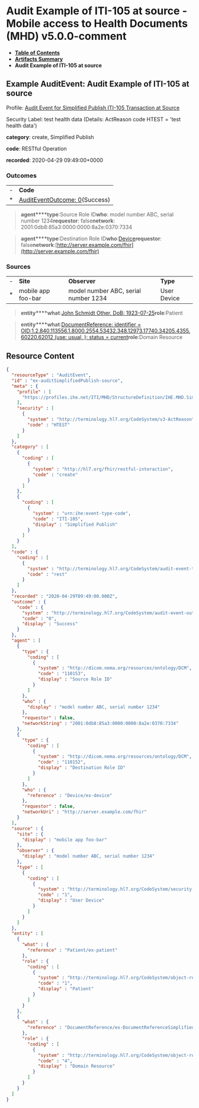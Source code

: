 # Audit Example of ITI-105 at source - Mobile access to Health Documents (MHD) v5.0.0-comment

* [**Table of Contents**](toc.md)
* [**Artifacts Summary**](artifacts.md)
* **Audit Example of ITI-105 at source**

## Example AuditEvent: Audit Example of ITI-105 at source

Profile: [Audit Event for Simplified Publish ITI-105 Transaction at Source](StructureDefinition-IHE.MHD.SimplifiedPublish.Audit.Source.md)

Security Label: test health data (Details: ActReason code HTEST = 'test health data')

**category**: create, Simplified Publish

**code**: RESTful Operation

**recorded**: 2020-04-29 09:49:00+0000

### Outcomes

| | |
| :--- | :--- |
| - | **Code** |
| * | [AuditEventOutcome: 0](http://terminology.hl7.org/6.5.0/CodeSystem-audit-event-outcome.html#audit-event-outcome-0)(Success) |

> **agent****type**:Source Role ID**who**: model number ABC, serial number 1234**requestor**: false**network**: 2001:0db8:85a3:0000:0000:8a2e:0370:7334

> **agent****type**:Destination Role ID**who**:[Device](Device-ex-device.md)**requestor**: false**network**:[http://server.example.com/fhir](http://server.example.com/fhir)

### Sources

| | | | |
| :--- | :--- | :--- | :--- |
| - | **Site** | **Observer** | **Type** |
| * | mobile app foo-bar | model number ABC, serial number 1234 | User Device |

> **entity****what**:[John Schmidt Other, DoB: 1923-07-25](Patient-ex-patient.md)**role**:Patient

> **entity****what**:[DocumentReference: identifier = OID:1.2.840.113556.1.8000.2554.53432.348.12973.17740.34205.4355.60220.62012 (use: usual, ); status = current](DocumentReference-ex-DocumentReferenceSimplifiedPublish.md)**role**:Domain Resource



## Resource Content

```json
{
  "resourceType" : "AuditEvent",
  "id" : "ex-auditSimplifiedPublish-source",
  "meta" : {
    "profile" : [
      "https://profiles.ihe.net/ITI/MHD/StructureDefinition/IHE.MHD.SimplifiedPublish.Audit.Source"
    ],
    "security" : [
      {
        "system" : "http://terminology.hl7.org/CodeSystem/v3-ActReason",
        "code" : "HTEST"
      }
    ]
  },
  "category" : [
    {
      "coding" : [
        {
          "system" : "http://hl7.org/fhir/restful-interaction",
          "code" : "create"
        }
      ]
    },
    {
      "coding" : [
        {
          "system" : "urn:ihe:event-type-code",
          "code" : "ITI-105",
          "display" : "Simplified Publish"
        }
      ]
    }
  ],
  "code" : {
    "coding" : [
      {
        "system" : "http://terminology.hl7.org/CodeSystem/audit-event-type",
        "code" : "rest"
      }
    ]
  },
  "recorded" : "2020-04-29T09:49:00.000Z",
  "outcome" : {
    "code" : {
      "system" : "http://terminology.hl7.org/CodeSystem/audit-event-outcome",
      "code" : "0",
      "display" : "Success"
    }
  },
  "agent" : [
    {
      "type" : {
        "coding" : [
          {
            "system" : "http://dicom.nema.org/resources/ontology/DCM",
            "code" : "110153",
            "display" : "Source Role ID"
          }
        ]
      },
      "who" : {
        "display" : "model number ABC, serial number 1234"
      },
      "requestor" : false,
      "networkString" : "2001:0db8:85a3:0000:0000:8a2e:0370:7334"
    },
    {
      "type" : {
        "coding" : [
          {
            "system" : "http://dicom.nema.org/resources/ontology/DCM",
            "code" : "110152",
            "display" : "Destination Role ID"
          }
        ]
      },
      "who" : {
        "reference" : "Device/ex-device"
      },
      "requestor" : false,
      "networkUri" : "http://server.example.com/fhir"
    }
  ],
  "source" : {
    "site" : {
      "display" : "mobile app foo-bar"
    },
    "observer" : {
      "display" : "model number ABC, serial number 1234"
    },
    "type" : [
      {
        "coding" : [
          {
            "system" : "http://terminology.hl7.org/CodeSystem/security-source-type",
            "code" : "1",
            "display" : "User Device"
          }
        ]
      }
    ]
  },
  "entity" : [
    {
      "what" : {
        "reference" : "Patient/ex-patient"
      },
      "role" : {
        "coding" : [
          {
            "system" : "http://terminology.hl7.org/CodeSystem/object-role",
            "code" : "1",
            "display" : "Patient"
          }
        ]
      }
    },
    {
      "what" : {
        "reference" : "DocumentReference/ex-DocumentReferenceSimplifiedPublish"
      },
      "role" : {
        "coding" : [
          {
            "system" : "http://terminology.hl7.org/CodeSystem/object-role",
            "code" : "4",
            "display" : "Domain Resource"
          }
        ]
      }
    }
  ]
}

```
